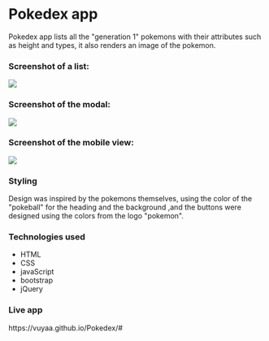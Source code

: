 <h1>Pokedex app</h1>
<p>Pokedex app lists all the "generation 1" pokemons with their attributes such as height and types, it also renders an image of the pokemon.</p>

<h3>Screenshot of a list:</h3>
<img src="https://vuyaa.github.io/portfolio-website/img/img.png">
<h3>Screenshot of the modal:</h3>
<img src="https://vuyaa.github.io/portfolio-website/img/img1.png">
<h3>Screenshot of the mobile view:</h3>
<img src="https://vuyaa.github.io/portfolio-website/img/img2.png">

<h3>Styling</h3>
<p>Design was inspired by the pokemons themselves, using the color of the "pokeball" for the heading and the background ,and the buttons were designed using the colors from the logo "pokemon".</p>

<h3>Technologies used</h3>
<ul>
<li>HTML</li>
<li>CSS</li>
<li>javaScript</li>
<li>bootstrap</li>
<li>jQuery</li>
</ul>

<h3>Live app</h3>
https://vuyaa.github.io/Pokedex/#
